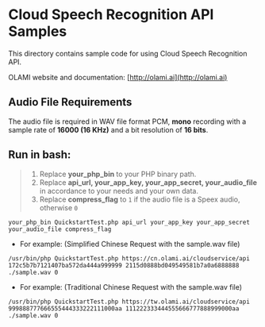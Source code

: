 # Cloud Speech Recognition API Samples

This directory contains sample code for using Cloud Speech Recognition API.

OLAMI website and documentation: [http://olami.ai](http://olami.ai)

## Audio File Requirements

The audio file is required in WAV file format PCM, **mono** recording with a sample rate of **16000 (16 KHz)** and a bit resolution of **16 bits**.

## Run in bash:

> 1. Replace **your_php_bin** to your PHP binary path.
> 2. Replace **api_url, your_app_key, your_app_secret, your_audio_file** in accordance to your needs and your own data.
> 3. Replace **compress_flag** to `1` if the audio file is a Speex audio, otherwise `0`

```
your_php_bin QuickstartTest.php api_url your_app_key your_app_secret your_audio_file compress_flag
```

- For example: (Simplified Chinese Request with the sample.wav file)

```
/usr/bin/php QuickstartTest.php https://cn.olami.ai/cloudservice/api 172c5b7b7121407ba572da444a999999 2115d0888bd049549581b7a0a6888888 ./sample.wav 0
```

- For example: (Traditional Chinese Request with the sample.wav file)

```
/usr/bin/php QuickstartTest.php https://tw.olami.ai/cloudservice/api 999888777666555444333222111000aa 111222333444555666777888999000aa ./sample.wav 0
```

